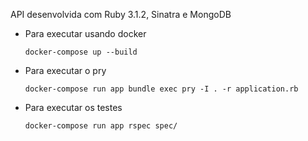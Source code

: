 API desenvolvida com Ruby 3.1.2, Sinatra e MongoDB

- Para executar usando docker
  
  `docker-compose up --build`
  
- Para executar o pry

  `docker-compose run app bundle exec pry -I . -r application.rb`
  
- Para executar os testes

  `docker-compose run app rspec spec/`
  
